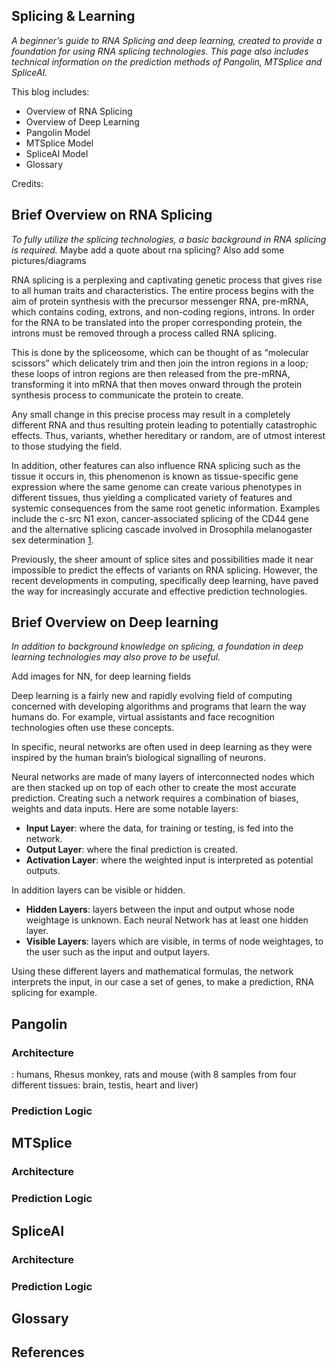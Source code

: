 ## Splicing & Learning

*A beginner’s guide to RNA Splicing and deep learning, created to provide a foundation for using RNA splicing technologies. This page also includes technical information on the prediction methods of Pangolin, MTSplice and SpliceAI.* 

This blog includes: 
* Overview of RNA Splicing 
* Overview of Deep Learning 
* Pangolin Model  
* MTSplice Model
* SpliceAI Model 
* Glossary 

Credits: 


## Brief Overview on RNA Splicing 
*To fully utilize the splicing technologies, a basic background in RNA splicing is required.* 
Maybe add a quote about rna splicing? 
Also add some pictures/diagrams 

RNA splicing is a perplexing and captivating genetic process that gives rise to all human traits and characteristics. The entire process begins with the aim of protein synthesis with the precursor messenger RNA, pre-mRNA, which contains coding, extrons, and non-coding regions, introns. In order for the RNA to be translated into the proper corresponding protein, the introns must be removed through a process called RNA splicing. 

This is done by the spliceosome, which can be thought of as “molecular scissors” which delicately trim and then join the intron regions in a loop; these loops of intron regions are then released from the pre-mRNA, transforming it into mRNA that then moves onward through the protein synthesis process to communicate the protein to create. 

Any small change in this precise process may result in a completely different RNA and thus resulting protein leading to potentially catastrophic effects. Thus, variants, whether hereditary or random, are of utmost interest to those studying the field. 

In addition, other features can also influence RNA splicing such as the tissue it occurs in, this phenomenon is known as tissue-specific gene expression where the same genome can create various phenotypes in different tissues, thus yielding a complicated variety of features and systemic consequences from the same root genetic information. Examples include the c-src N1 exon, cancer-associated splicing of the CD44 gene and the alternative splicing cascade involved in Drosophila melanogaster sex determination [1](https://genomebiology.biomedcentral.com/articles/10.1186/gb-2004-5-10-r74). 

Previously, the sheer amount of splice sites and possibilities made it near impossible to predict the effects of variants on RNA splicing. However, the recent developments in computing, specifically deep learning, have paved the way for increasingly accurate and effective prediction technologies. 

## Brief Overview on Deep learning 
*In addition to background knowledge on splicing, a foundation in deep learning technologies may also prove to be useful.* 

Add images for NN, for deep learning fields 

Deep learning is a fairly new and rapidly evolving field of computing concerned with developing algorithms and programs that learn the way humans do. For example, virtual assistants and face recognition technologies often use these concepts. 

In specific, neural networks are often used in deep learning as they were inspired by the human brain’s biological signalling of neurons. 

Neural networks are made of many layers of interconnected nodes which are then stacked up on top of each other to create the most accurate prediction. Creating such a network requires a combination of biases, weights and data inputs. Here are some notable layers: 
* **Input Layer**: where the data, for training or testing, is fed into the network. 
* **Output Layer**: where the final prediction is created.
* **Activation Layer**: where the weighted input is interpreted as potential outputs. 

In addition layers can be visible or hidden. 
* **Hidden Layers**: layers between the input and output whose node weightage is unknown. Each neural Network has at least one hidden layer. 
* **Visible Layers**: layers which are visible, in terms of node weightages, to the user such as the input and output layers.  

Using these different layers and mathematical formulas, the network interprets the input, in our case a set of genes, to make a prediction, RNA splicing for example.  

## Pangolin 
### Architecture 
: humans, Rhesus monkey, rats and mouse (with 8 samples from four different tissues: brain, testis, heart and liver)

### Prediction Logic 


## MTSplice 
### Architecture

### Prediction Logic 

## SpliceAI
### Architecture

### Prediction Logic 

## Glossary 

## References 



